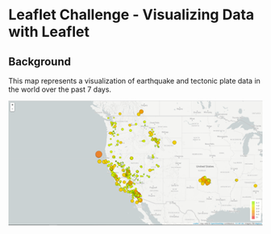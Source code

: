 # Leaflet Challenge - Visualizing Data with Leaflet

## Background

This map represents a visualization of earthquake and tectonic plate data in the world over the past 7 days. 


![2-BasicMap](Images/2-BasicMap.png)

